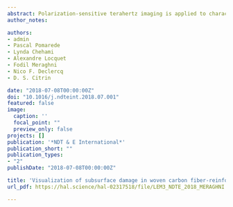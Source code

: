 ```yaml
---
abstract: Polarization-sensitive terahertz imaging is applied to characterize subsurface damage in woven carbon fiber-reinforced composite laminates in this study. Terahertz subsurface spectral imaging based on terahertz deconvolution is tailored and applied to detect, in a nondestructive fashion, the subsurface damage within the first ply of the laminate caused by a four-point bending test. Subsurface damage types, including matrix cracking, fiber distortion/fracture, as well as intra-ply delamination, are successfully characterized. Our results show that, although the conductivity of carbon fibers rapidly attenuates terahertz propagation with depth, the imaging capability of terahertz radiation on woven carbon fiber-reinforced composites can nonetheless be significantly enhanced by taking advantage of the terahertz polarization and terahertz deconvolution. The method demonstrated in this study is capable of extracting and visualizing a number of fine details of the subsurface damage in woven carbon fiber-reinforced composites, and the results achieved are confirmed by comparative studies with X-ray tomography.
author_notes:

authors:
- admin
- Pascal Pomarede
- Lynda Chehami
- Alexandre Locquet
- Fodil Meraghni
- Nico F. Declercq
- D. S. Citrin

date: "2018-07-08T00:00:00Z"
doi: "10.1016/j.ndteint.2018.07.001"
featured: false
image:
  caption: ''
  focal_point: ""
  preview_only: false
projects: []
publication: '*NDT & E International*'
publication_short: ""
publication_types:
- "2"
publishDate: "2018-07-08T00:00:00Z"

title: 'Visualization of subsurface damage in woven carbon fiber-reinforced composites using polarization-sensitive terahertz imaging'
url_pdf: https://hal.science/hal-02317518/file/LEM3_NDTE_2018_MERAGHNI.pdf

---
```


